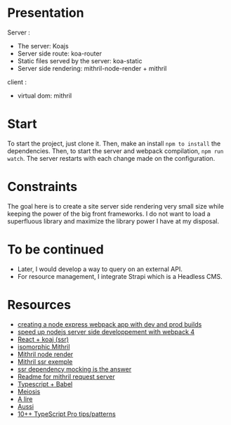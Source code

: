 # Presentation
Server :
- The server: Koajs
- Server side route: koa-router
- Static files served by the server: koa-static
- Server side rendering: mithril-node-render + mithril

client :
- virtual dom: mithril

# Start
To start the project, just clone it. Then, make an install `npm to install` the dependencies. Then, to start the server and webpack compilation, `npm run watch`. The server restarts with each change made on the configuration.

# Constraints
The goal here is to create a site server side rendering very small size while keeping the power of the big front frameworks.
I do not want to load a superfluous library and maximize the library power I have at my disposal.

# To be continued
- Later, I would develop a way to query on an external API.
- For resource management, I integrate Strapi which is a Headless CMS.

# Resources
- [creating a node express webpack app with dev and prod builds](https://medium.com/@binyamin/creating-a-node-express-webpack-app-with-dev-and-prod-builds-a4962ce51334)
- [speed up nodejs server side developpement with webpack 4](https://oramind.com/speed-up-nodejs-server-side-development-with-webpack-4-hmr/)
- [React + koaj (ssr)](https://github.com/tokenfoundry/koa-react-ssr-example)
- [isomorphic Mithril](https://isomorphic-mithril.mvlabs.it/en/)
- [Mithril node render](https://github.com/MithrilJS/mithril-node-render)
- [Mithril ssr exemple](https://gist.github.com/StephanHoyer/bddccd9e159828867d2a)
- [ssr dependency mocking is the answer](https://hackernoon.com/ssr-dependency-mocking-is-the-answer-d8d8c371aa94)
- [Readme for mithril request server](https://github.com/MithrilJS/mithril-node-render/issues/89)
- [Typescript + Babel](https://github.com/Microsoft/TypeScript-Babel-Starter)
- [Meiosis](http://meiosis.js.org)
- [A lire](https://flems.io/#0=N4IgZglgNgpgziAXAbVAOwIYFsZJAOgAsAXLKEAGhAGMB7NYmBvEAXwvW10QICsEqdBk2J4hcYgAIA5jFJxpkgLyTgAHTSTJANwgwA7oh3KAfJI1atWABRqQENAAcArsTsVVFy1u0YozmCNtfAxiYgAnOHwsBQovb3oHF2IjGFMdELDI-GpCDDRZaxh8Ygxw2WJ8X38YAEp4yVZ6tFYNDXEpDEdHZUlrWvT1TUlYKRjFFQByCTLiSbbh8LlncM0h710DI3705Aarawrxj3XvS2P9y1z82SC-AMHx3uqA1uHvJrj38+tJwgBGSYecbNbwAXS8bzeGiw0VozgY1gAJrRqM4cAx8AAjWhIgCeHi6jlqlBAcBgsGoxAg9AQPAALIgAMz0tgcECYHB4HJwAQ0eiMZg8NhgqhQBwAazpqA5XDwWAgxEI4WgpJW5B4JGIjjgiAA9HqEY4JdIcrQsHqFUqVVAAAL-fAOgBslsVyug+H4pOIeMc3DJ1BVjlErDBrCAA)
- [Aussi](https://github.com/paldepind/flyd)
- [10++ TypeScript Pro tips/patterns](https://medium.com/@martin_hotell/10-typescript-pro-tips-patterns-with-or-without-react-5799488d6680)
